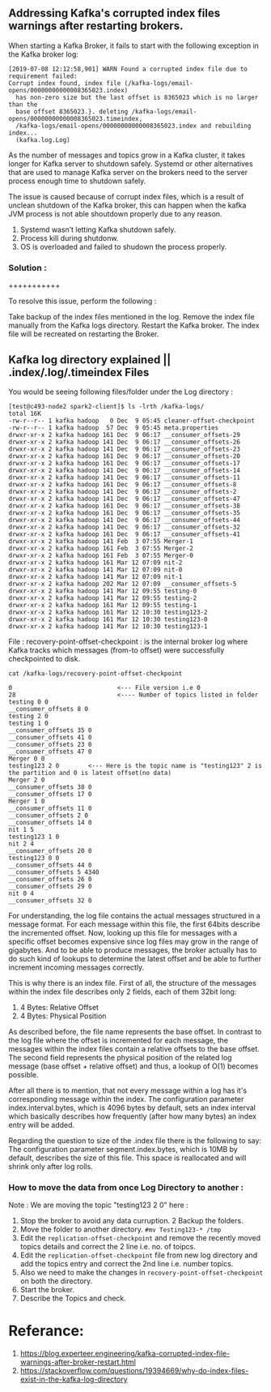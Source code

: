 

## Addressing Kafka's corrupted index files warnings after restarting brokers.



When starting a Kafka Broker, it fails to start with the following exception in the Kafka broker log:

```
[2019-07-08 12:12:58,901] WARN Found a corrupted index file due to requirement failed:
Corrupt index found, index file (/kafka-logs/email-opens/00000000000008365023.index)
  has non-zero size but the last offset is 8365023 which is no larger than the
  base offset 8365023.}. deleting /kafka-logs/email-opens/00000000000008365023.timeindex,
  /kafka-logs/email-opens/00000000000008365023.index and rebuilding index...
  (kafka.log.Log)
```

As the number of messages and topics grow in a Kafka cluster, it takes longer for Kafka server to shutdown safely. Systemd or 
other alternatives that are used to manage Kafka server on the brokers need to the server process enough time to shutdown 
safely.

The issue is caused because of corrupt index files, which is a result of unclean shutdown of the Kafka broker, this can happen
when the kafka JVM process is not able shoutdown properly due to any reason. 

1. Systemd wasn’t letting Kafka shutdown safely.
2. Process kill during shutdonw.
3. OS is overloaded and failed to shudown the process properly.


### Solution :
+++++++++++

To resolve this issue, perform the following :

Take backup of the index files mentioned in the log. 
Remove the index file manually from the Kafka logs directory.
Restart the Kafka broker. The index file will be recreated on restarting the Broker.


## Kafka log directory explained || .index/.log/.timeindex Files

You would be seeing following files/folder  under the Log directory :

```
[test@c493-node2 spark2-client]$ ls -lrth /kafka-logs/
total 16K
-rw-r--r-- 1 kafka hadoop   0 Dec  9 05:45 cleaner-offset-checkpoint
-rw-r--r-- 1 kafka hadoop  57 Dec  9 05:45 meta.properties
drwxr-xr-x 2 kafka hadoop 161 Dec  9 06:17 __consumer_offsets-29
drwxr-xr-x 2 kafka hadoop 141 Dec  9 06:17 __consumer_offsets-26
drwxr-xr-x 2 kafka hadoop 141 Dec  9 06:17 __consumer_offsets-23
drwxr-xr-x 2 kafka hadoop 161 Dec  9 06:17 __consumer_offsets-20
drwxr-xr-x 2 kafka hadoop 161 Dec  9 06:17 __consumer_offsets-17
drwxr-xr-x 2 kafka hadoop 141 Dec  9 06:17 __consumer_offsets-14
drwxr-xr-x 2 kafka hadoop 141 Dec  9 06:17 __consumer_offsets-11
drwxr-xr-x 2 kafka hadoop 161 Dec  9 06:17 __consumer_offsets-8
drwxr-xr-x 2 kafka hadoop 141 Dec  9 06:17 __consumer_offsets-2
drwxr-xr-x 2 kafka hadoop 141 Dec  9 06:17 __consumer_offsets-47
drwxr-xr-x 2 kafka hadoop 161 Dec  9 06:17 __consumer_offsets-38
drwxr-xr-x 2 kafka hadoop 161 Dec  9 06:17 __consumer_offsets-35
drwxr-xr-x 2 kafka hadoop 141 Dec  9 06:17 __consumer_offsets-44
drwxr-xr-x 2 kafka hadoop 141 Dec  9 06:17 __consumer_offsets-32
drwxr-xr-x 2 kafka hadoop 161 Dec  9 06:17 __consumer_offsets-41
drwxr-xr-x 2 kafka hadoop 141 Feb  3 07:55 Merger-1
drwxr-xr-x 2 kafka hadoop 161 Feb  3 07:55 Merger-2
drwxr-xr-x 2 kafka hadoop 161 Feb  3 07:55 Merger-0
drwxr-xr-x 2 kafka hadoop 161 Mar 12 07:09 nit-2
drwxr-xr-x 2 kafka hadoop 141 Mar 12 07:09 nit-0
drwxr-xr-x 2 kafka hadoop 141 Mar 12 07:09 nit-1
drwxr-xr-x 2 kafka hadoop 202 Mar 12 07:09 __consumer_offsets-5
drwxr-xr-x 2 kafka hadoop 141 Mar 12 09:55 testing-0
drwxr-xr-x 2 kafka hadoop 141 Mar 12 09:55 testing-2
drwxr-xr-x 2 kafka hadoop 161 Mar 12 09:55 testing-1
drwxr-xr-x 2 kafka hadoop 161 Mar 12 10:30 testing123-2
drwxr-xr-x 2 kafka hadoop 161 Mar 12 10:30 testing123-0
drwxr-xr-x 2 kafka hadoop 141 Mar 12 10:30 testing123-1
```

File : recovery-point-offset-checkpoint : is the internal broker log where Kafka tracks which messages (from-to offset) were successfully checkpointed to disk.

```
cat /kafka-logs/recovery-point-offset-checkpoint

0                             <--- File version i.e 0
28                            <---- Number of topics listed in folder
testing 0 0
__consumer_offsets 8 0
testing 2 0
testing 1 0
__consumer_offsets 35 0
__consumer_offsets 41 0
__consumer_offsets 23 0
__consumer_offsets 47 0
Merger 0 0
testing123 2 0        <--- Here is the topic name is "testing123" 2 is the partition and 0 is latest offset(no data)
Merger 2 0
__consumer_offsets 38 0
__consumer_offsets 17 0
Merger 1 0
__consumer_offsets 11 0
__consumer_offsets 2 0
__consumer_offsets 14 0
nit 1 5
testing123 1 0
nit 2 4
__consumer_offsets 20 0
testing123 0 0
__consumer_offsets 44 0
__consumer_offsets 5 4340
__consumer_offsets 26 0
__consumer_offsets 29 0
nit 0 4
__consumer_offsets 32 0
```

For understanding, the log file contains the actual messages structured in a message format. For each message within this file, the first 64bits describe the incremented offset. Now, looking up this file for messages with a specific offset becomes expensive since log files may grow in the range of gigabytes. And to be able to produce messages, the broker actually has to do such kind of lookups to determine the latest offset and be able to further increment incoming messages correctly.

This is why there is an index file. First of all, the structure of the messages within the index file describes only 2 fields, each of them 32bit long:

1. 4 Bytes: Relative Offset
2. 4 Bytes: Physical Position

As described before, the file name represents the base offset. In contrast to the log file where the offset is incremented for each message, the messages within the index files contain a relative offsets to the base offset. The second field represents the physical position of the related log message (base offset + relative offset) and thus, a lookup of O(1) becomes possible.

After all there is to mention, that not every message within a log has it's corresponding message within the index. The configuration parameter index.interval.bytes, which is 4096 bytes by default, sets an index interval which basically describes how frequently (after how many bytes) an index entry will be added.

Regarding the question to size of the .index file there is the following to say: The configuration parameter segment.index.bytes, which is 10MB by default, describes the size of this file. This space is reallocated and will shrink only after log rolls.



### How to move the data from once Log Directory to another : 

Note : We are moving the topic "testing123 2 0" here :

 1. Stop the broker to avoid any data curruption.
 2 Backup the folders.
 3. Move the folder to another directory. `#mv Testing123-* /tmp`
 4. Edit the `replication-offset-checkpoint` and remove the recently moved topics details and correct the 2 line i.e. no. of toipcs.
 5. Edit the `replication-offset-checkpoint` file from new log directory and add the topics entry and correct the 2nd line i.e. number topics.
 6. Also we need to make the changes in `recovery-point-offset-checkpoint` on both the directory.
 7. Start the broker.
 8. Describe the Topics and check.
 
 
Referance:
=========
1. https://blog.experteer.engineering/kafka-corrupted-index-file-warnings-after-broker-restart.html
2. https://stackoverflow.com/questions/19394669/why-do-index-files-exist-in-the-kafka-log-directory
